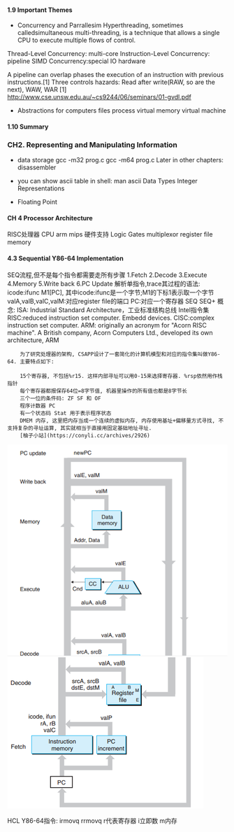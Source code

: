 #### 1.9 Important Themes

- Concurrency and Parrallesim
Hyperthreading, sometimes calledsimultaneous multi-threading, is a technique that allows a single CPU to execute multiple flows of control.

Thread-Level Concurrency: multi-core
Instruction-Level Concurrency: pipeline
SIMD Concurrency:special IO hardware

A pipeline can overlap phases the execution of an instruction with previous instructions.[1]
Three controls hazards: Read after write(RAW, so are the next), WAW, WAR
[1] http://www.cse.unsw.edu.au/~cs9244/06/seminars/01-gvdl.pdf

- Abstractions for computers
    files
	process
	virtual memory
	virtual machine
	
#### 1.10 Summary

### CH2. Representing and Manipulating Information
- data storage
gcc -m32 prog.c
gcc -m64 prog.c
Later in other chapters: disassembler
- you can show ascii table in shell: man ascii
Data Types
	Integer Representations

- Floating Point


#### CH 4 Processor Architecture

RISC处理器
CPU
	arm mips
硬件支持
	Logic Gates
	multiplexor
	register file
	memory
#### 4.3 Sequential Y86-64 Implementation
SEQ流程,但不是每个指令都需要走所有步骤
	1.Fetch
	2.Decode
	3.Execute
	4.Memory
	5.Write back
	6.PC Update
	解析单指令,trace其过程的语法:
		icode:ifunc M1[PC],
		其中icode:ifunc是一个字节;M1的下标1表示取一个字节
		valA,valB,valC,valM:对应register file的端口
		PC:对应一个寄存器
	SEQ
	SEQ+
概念:
    ISA: Industrial Standard Architecture，工业标准结构总线
    Intel指令集
    RISC:reduced instruction set computer. Embedd devices.
    CISC:complex instruction set computer.
    ARM: originally an acronym for "Acorn RISC machine". A British company, Acorn Computers Ltd., developed its own architecture, ARM

~~~
    为了研究处理器的架构, CSAPP设计了一套简化的计算机模型和对应的指令集叫做Y86-64. 主要特点如下:

    15个寄存器, 不包括%r15. 这样内部寻址可以用0-15来选择寄存器. %rsp依然用作栈指针
    每个寄存器都报保存64位=8字节值, 机器里操作的所有值也都是8字节长
    三个一位的条件码: ZF SF 和 OF
    程序计数器 PC
    有一个状态码 Stat 用于表示程序状态
    DMEM 内存, 这里把内存当成一个连续的虚拟内存, 内存使用基址+偏移量方式寻找, 不支持复杂的寻址运算, 其实就相当于直接用固定基础地址寻址.
    [柚子小站](https://conyli.cc/archives/2926)
~~~

![CPU flow](fig1.png)
![CPU flow](fig2.png)

HCL
Y86-64指令:
    irmovq
    rrmovq
	r代表寄存器
	i立即数
	m内存


